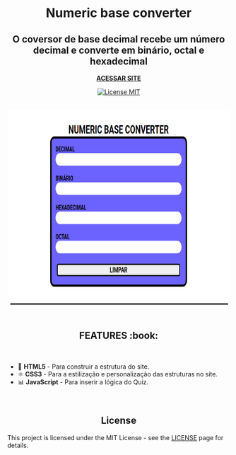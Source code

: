 <h1 align="center">Numeric base converter</h1>

<h2 align="center">O coversor de base decimal recebe um número decimal e converte em binário, octal e hexadecimal</h2>

<p align="center"><strong><a href="https://caiohenriquemachado.github.io/QuizViperX-project/">ACESSAR SITE</a></strong></p>

<p align="center">
  <a href="https://opensource.org/licenses/MIT">
    <img src="https://img.shields.io/badge/License-MIT-blue.svg" alt="License MIT">
  </a>
</p>

<br>
  <img src="./img/wallpaper.png" alt="image app" width="100%" height="450px">
<br>
<br>
  <h2 align="center">FEATURES :book:</h2>
<br>

- 📄 **HTML5** 		  - Para construir a estrutura do site.
- ⚛️ **CSS3** 	    - Para a estilização e personalização das estruturas no site.
- 📊 **JavaScript** - Para inserir a lógica do Quiz.

<br>
<h2 align="center">License</h2>

This project is licensed under the MIT License - see the [LICENSE](https://opensource.org/licenses/MIT) page for details.
